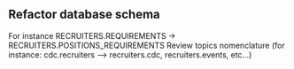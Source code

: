 ## Refactor database schema
For instance RECRUITERS.REQUIREMENTS -> RECRUITERS.POSITIONS_REQUIREMENTS
Review topics nomenclature (for instance: cdc.recruiters --> recruiters.cdc, recruiters.events, etc...)
